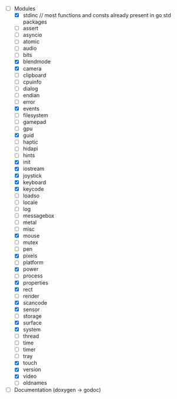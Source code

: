 - [ ] Modules
  - [x] stdinc // most functions and consts already present in go std packages
  - [ ] assert
  - [ ] asyncio
  - [ ] atomic
  - [ ] audio
  - [ ] bits
  - [x] blendmode
  - [x] camera
  - [ ] clipboard
  - [ ] cpuinfo
  - [ ] dialog
  - [ ] endian
  - [ ] error
  - [x] events
  - [ ] filesystem
  - [ ] gamepad
  - [ ] gpu
  - [x] guid
  - [ ] haptic
  - [ ] hidapi
  - [ ] hints
  - [x] init
  - [x] iostream
  - [x] joystick
  - [x] keyboard
  - [x] keycode
  - [ ] loadso
  - [ ] locale
  - [ ] log
  - [ ] messagebox
  - [ ] metal
  - [ ] misc
  - [x] mouse
  - [ ] mutex
  - [ ] pen
  - [x] pixels
  - [ ] platform
  - [x] power
  - [ ] process
  - [x] properties
  - [x] rect
  - [ ] render
  - [x] scancode
  - [x] sensor
  - [ ] storage
  - [x] surface
  - [x] system
  - [ ] thread
  - [ ] time
  - [ ] timer
  - [ ] tray
  - [x] touch
  - [x] version
  - [x] video
  - [ ] oldnames
- [ ] Documentation (doxygen -> godoc)